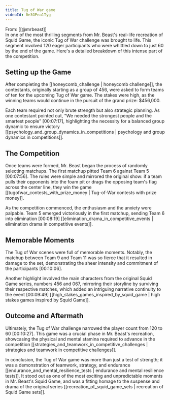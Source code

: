 ```yaml
---
title: Tug of War game
videoId: 0e3GPea1Tyg
---
```


From: [[@mrbeast]] <br/> 
In one of the most thrilling segments from Mr. Beast's real-life recreation of Squid Game, the iconic Tug of War challenge was brought to life. This segment involved 120 eager participants who were whittled down to just 60 by the end of the game. Here's a detailed breakdown of this intense part of the competition.

## Setting up the Game

After completing the [[honeycomb_challenge | honeycomb challenge]], the contestants, originally starting as a group of 456, were asked to form teams of ten for the upcoming Tug of War game. The stakes were high, as the winning teams would continue in the pursuit of the grand prize: $456,000.

Each team required not only brute strength but also strategic planning. As one contestant pointed out, "We needed the strongest people and the smartest people" <a class="yt-timestamp" data-t="00:07:17">[00:07:17]</a>, highlighting the necessity for a balanced group dynamic to ensure victory [[psychology_and_group_dynamics_in_competitions | psychology and group dynamics in competitions]].

## The Competition

Once teams were formed, Mr. Beast began the process of randomly selecting matchups. The first matchup pitted Team 6 against Team 5 <a class="yt-timestamp" data-t="00:07:56">[00:07:56]</a>. The rules were simple and mirrored the original show: if a team pulls their opponents into the foam pit or drags the opposing team's flag across the center line, they win the game [[tugofwar_contests_with_prize_money | Tug-of-War contests with prize money]].

As the competition commenced, the enthusiasm and the anxiety were palpable. Team 5 emerged victoriously in the first matchup, sending Team 6 into elimination <a class="yt-timestamp" data-t="00:08:19">[00:08:19]</a> [[elimination_drama_in_competitive_events | elimination drama in competitive events]].

## Memorable Moments

The Tug of War scenes were full of memorable moments. Notably, the matchup between Team 9 and Team 11 was so fierce that it resulted in damage to the set, demonstrating the sheer intensity and commitment of the participants  <a class="yt-timestamp" data-t="00:10:06">[00:10:06]</a>.

Another highlight involved the main characters from the original Squid Game series, numbers 456 and 067, mirroring their storyline by surviving their respective matches, which added an intriguing narrative continuity to the event <a class="yt-timestamp" data-t="00:09:49">[00:09:49]</a> [[high_stakes_games_inspired_by_squid_game | high stakes games inspired by Squid Game]].

## Outcome and Aftermath

Ultimately, the Tug of War challenge narrowed the player count from 120 to 60 <a class="yt-timestamp" data-t="00:10:27">[00:10:27]</a>. This game was a crucial phase in Mr. Beast's recreation, showcasing the physical and mental stamina required to advance in the competition [[strategies_and_teamwork_in_competitive_challenges | strategies and teamwork in competitive challenges]].

In conclusion, the Tug of War game was more than just a test of strength; it was a demonstration of teamwork, strategy, and endurance [[endurance_and_mental_resilience_tests | endurance and mental resilience tests]]. It stood out as one of the most exciting and unpredictable moments in Mr. Beast's Squid Game, and was a fitting homage to the suspense and drama of the original series [[recreation_of_squid_game_sets | recreation of Squid Game sets]].